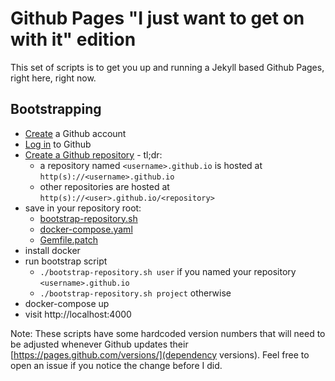 # Github Pages "I just want to get on with it" edition

This set of scripts is to get you up and running a Jekyll based Github Pages, right here, right now.

## Bootstrapping

- [Create](https://github.com/join) a Github account
- [Log in](https://github.com/login) to Github
- [Create a Github repository](https://help.github.com/en/github/working-with-github-pages/creating-a-github-pages-site-with-jekyll#creating-a-repository-for-your-site) - tl;dr:
	- a repository named `<username>.github.io` is hosted at `http(s)://<username>.github.io`
	- other repositories are hosted at `http(s)://<user>.github.io/<repository>`
- save in your repository root:
	-	[bootstrap-repository.sh](https://raw.githubusercontent.com/rdewaele/rdewaele.github.io/master/bootstrap-repository.sh)
	- [docker-compose.yaml](https://raw.githubusercontent.com/rdewaele/rdewaele.github.io/master/docker-compose.yaml)
	- [Gemfile.patch](https://raw.githubusercontent.com/rdewaele/rdewaele.github.io/master/Gemfile.patch)
- install docker
- run bootstrap script
	-	`./bootstrap-repository.sh user` if you named your repository `<username>.github.io`
	-	`./bootstrap-repository.sh project` otherwise
- docker-compose up
- visit http://localhost:4000

Note: These scripts have some hardcoded version numbers that will need to be adjusted whenever Github updates their [https://pages.github.com/versions/](dependency versions). Feel free to open an issue if you notice the change before I did.
